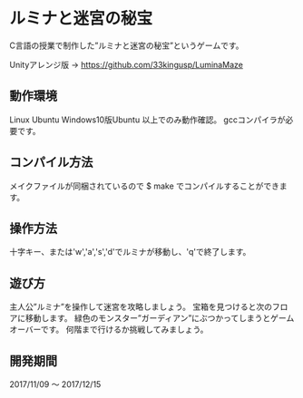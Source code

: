 ﻿# ルミナと迷宮の秘宝
C言語の授業で制作した”ルミナと迷宮の秘宝”というゲームです。

Unityアレンジ版 → https://github.com/33kingusp/LuminaMaze

## 動作環境
Linux Ubuntu
Windows10版Ubuntu
以上でのみ動作確認。
gccコンパイラが必要です。

## コンパイル方法
メイクファイルが同梱されているので
	$ make
でコンパイルすることができます。

## 操作方法
十字キー、または'w','a','s','d'でルミナが移動し、'q'で終了します。

## 遊び方
主人公”ルミナ”を操作して迷宮を攻略しましょう。
宝箱を見つけると次のフロアに移動します。
緑色のモンスター”ガーディアン”にぶつかってしまうとゲームオーバーです。
何階まで行けるか挑戦してみましょう。

## 開発期間
2017/11/09 ～ 2017/12/15